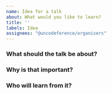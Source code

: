 ```yaml
---
name: Idea for a talk
about: What would you like to learn?
title: ''
labels: Idea
assignees: "@uncodeference/organisers"
---
```


### What should the talk be about?

### Why is that important?

### Who will learn from it?
